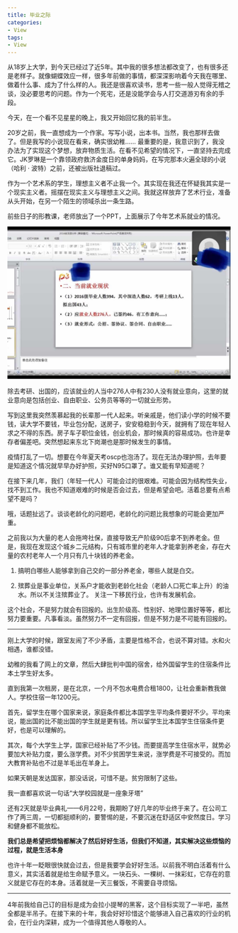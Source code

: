 ```yaml
---
title: 毕业之际
categories:
- View
tags:
- View
---
```


从18岁上大学，到今天已经过了近5年。其中我的很多想法都改变了，也有很多还是老样子。就像蝴蝶效应一样，很多年前做的事情，都深深影响着今天我在哪里、做着什么事、成为了什么样的人。我还是很喜欢读书，思考一些一般人觉得无稽之谈，没必要思考的问题。作为一个死宅，还是没能学会与人打交道游刃有余的手段。

今天，在一个看不见星星的晚上，我又开始回忆我的前半生。

20岁之前，我一直想成为一个作家。写写小说，出本书。当然，我也那样去做了。但是我写的小说现在看来，确实很幼稚…… 最重要的是，我意识到了，我没办法为了实现这个梦想，放弃物质生活。在看不见希望的情况下，一直坚持去完成它。JK罗琳是一个靠领政府救济金度日的单身妈妈，在写完那本火遍全球的小说（哈利 · 波特）之前，还被出版社退稿过。

作为一个艺术系的学生，理想主义者不止我一个。其实现在我还在怀疑我其实是一个现实主义者。摇摆在现实主义与理想主义之间。我就这样放弃了艺术行业，准备从头开始，在另一个陌生的领域杀出一条生路。

前些日子的形教课，老师放出了一个PPT，上面展示了今年艺术系就业的情况。

![](https://raw.githubusercontent.com/Whale3070/Whale3070.github.io/master/images/06-20-05/1.jpg)

除去考研、出国的，应该就业的人当中276人中有230人没有就业意向，这里的就业意向是包括创业、自由职业、公务员等等的一切就业形势。

写到这里我突然羡慕起我的长辈那一代人起来。听亲戚是，他们读小学的时候不要钱，读大学不要钱，毕业包分配，送房子，安安稳稳到今天，就拥有了现在年轻人求之不得的东西。房子车子职位金钱，创业机会，那时候真的容易成功。也许是幸存者偏差吧。突然想起来东北下岗潮也是那时候发生的事情。

疫情打乱了一切。想要在今年夏天考oscp也泡汤了。现在无法办理护照，去年要是知道这个情况就早早办好护照，买好N95口罩了。谁又能有早知道呢？

在接下来几年，我们（年轻一代人）可能会过的很艰难。可能会因为结构性失业，找不到工作。我也不知道艰难的时候是否会过去，但是希望会吧。活着总要有点希望不是吗？

哦，话题扯远了。谈谈老龄化的问题吧，老龄化的问题比我想象的可能会更加严重。

之前我以为大量的老人会拖垮社保，直接导致无产阶级90后拿不到养老金。但是，我现在发现这个城乡二元结构，只有城市里的老年人才能拿到养老金，存在大量的农村老年人一个月只有几十块钱的养老金。

1. 搞明白哪些人能够拿到自己交的一部分养老金，哪些人就是白交。

2. 殡葬业是事业单位，关系户才能收到老龄化社会（老龄人口死亡率上升）的油水。所以不关注殡葬业了。
   关注一下移民行业，也许有发展机会。

这个社会，不是努力就会有回报的。出生阶级高、性别好、地理位置好等等，都比努力要重要。凡事看淡。虽然努力不一定有回报，但是不努力是不可能有回报的。

---

刚上大学的时候，跟室友闹了不少矛盾，主要是性格不合，也说不算对错。水和火相遇，谁都没错。

幼稚的我看了网上的文章，然后大肆批判中国的宿舍，给外国留学生的住宿条件比本土学生好太多。

直到我第一次租房，是在北京，一个月不包水电费合租1800，让社会重新教我做人。学校住宿一年1200元。

首先，留学生在哪个国家来说，家庭条件都比本国学生平均条件要好不少。平均来说，能出国的比不能出国的学生就是更有钱。所以留学生比本国学生住宿条件更好，也是可以理解的。

其次，每个大学生上学，国家已经补贴了不少钱。而要提高学生住宿水平，就势必要加大补贴力度，要么涨学费。对不少贫困学生来说，涨学费是不可接受的。而加大教育补贴也不过是羊毛出在羊身上。

如果天朝是发达国家，那没话说，可惜不是。贫穷限制了这些。

我一直都喜欢说一句话“大学校园就是一座象牙塔”

还有2天就是毕业典礼——6月22号，我期盼了好几年的毕业终于来了。在公司工作了两三周，一切都挺顺利的，要警惕的是，不要沉迷在舒适区中安然度日。学习和健身都不能放松。

**我们总是希望把烦恼都解决了然后好好生活，但我们不知道，其实解决这些烦恼的过程，就是生活本身**

也许十年一眨眼很快就会过去，但是我要学会好好生活。以前我不明白活着有什么意义，其实活着就是给生命赋予意义。一块石头、一棵树、一抹彩虹，它存在的意义就是它存在的本身。活着就是一天三餐饭，不需要自寻烦恼。

---

4年前我给自己订的目标是成为会拉小提琴的黑客，这个目标实现了一半吧，虽然全都是半吊子。在接下来的十年，我会好好珍惜这个能够进入自己喜欢的行业的机会，在行业内深耕，成为一个值得其他人尊敬的人。





